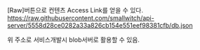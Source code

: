 [Raw]버튼으로 컨텐츠 Access Link를 얻을 수 있다.
https://raw.githubusercontent.com/smallwitch/api-server/5558d28ce0282a33a826cb154e551eef98381cfb/db.json

위 주소로 서비스개발시 blob서버로 활용할 수 있음.
